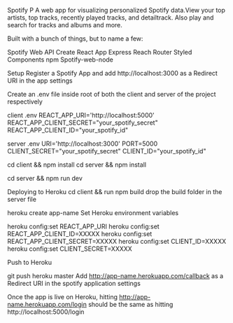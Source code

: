 Spotify P
A web app for visualizing personalized Spotify data.View your top artists, top tracks, recently played tracks, and detailtrack. Also play and search for tracks and albums and more.


Built with a bunch of things, but to name a few:

Spotify Web API
Create React App
Express
Reach Router
Styled Components
npm Spotify-web-node


Setup
Register a Spotify App and add http://localhost:3000 as a Redirect URI in the app settings

Create an .env file inside root of both the client and server of the project respectively

client .env
REACT_APP_URI='http://localhost:5000'
REACT_APP_CLIENT_SECRET="your_spotify_secret"
REACT_APP_CLIENT_ID="your_spotify_id"

server .env
URI='http://localhost:3000'
PORT=5000
CLIENT_SECRET="your_spotify_secret"
CLIENT_ID="your_spotify_id"



cd client && npm install
cd server && npm install

cd server  && npm run dev

Deploying to Heroku
cd client && run npm build
drop the build folder in the server file

heroku create app-name
Set Heroku environment variables

heroku config:set REACT_APP_URI
heroku config:set REACT_APP_CLIENT_ID=XXXXX
heroku config:set REACT_APP_CLIENT_SECRET=XXXXX
heroku config:set CLIENT_ID=XXXXX
heroku config:set CLIENT_SECRET=XXXXX

Push to Heroku

git push heroku master
Add http://app-name.herokuapp.com/callback as a Redirect URI in the spotify application settings

Once the app is live on Heroku, hitting http://app-name.herokuapp.com/login should be the same as hitting http://localhost:5000/login